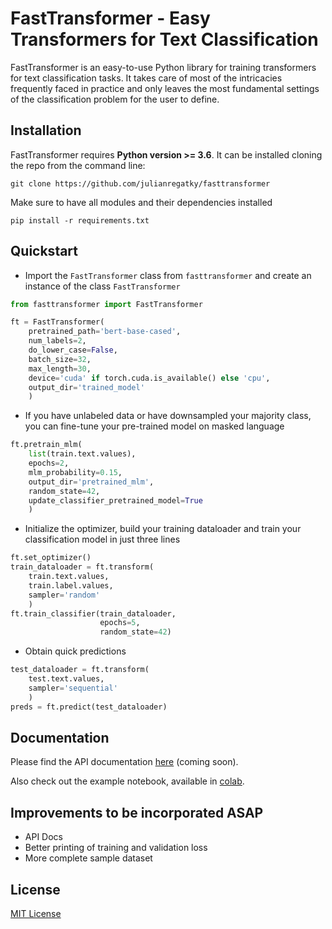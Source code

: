 # FastTransformer - Easy Transformers for Text Classification


FastTransformer is an easy-to-use Python library for training transformers for text classification tasks. It takes care of most of the intricacies frequently faced in practice and only leaves the most fundamental settings of the classification problem for the user to define.

## Installation

FastTransformer requires **Python version >= 3.6**. It can be installed cloning the repo from the command line:

```shell
git clone https://github.com/julianregatky/fasttransformer
```

Make sure to have all modules and their dependencies installed

```shell
pip install -r requirements.txt
```

## Quickstart

* Import the `FastTransformer` class from `fasttransformer` and create an instance of the class `FastTransformer`

```python
from fasttransformer import FastTransformer

ft = FastTransformer(
	pretrained_path='bert-base-cased',
	num_labels=2,
	do_lower_case=False,
	batch_size=32,
	max_length=30,
	device='cuda' if torch.cuda.is_available() else 'cpu',
	output_dir='trained_model'
	)
```

* If you have unlabeled data or have downsampled your majority class, you can fine-tune your pre-trained model on masked language

```python
ft.pretrain_mlm(
	list(train.text.values),
	epochs=2,
	mlm_probability=0.15,
	output_dir='pretrained_mlm',
	random_state=42,
	update_classifier_pretrained_model=True
	)
```

* Initialize the optimizer, build your training dataloader and train your classification model in just three lines

```python
ft.set_optimizer()
train_dataloader = ft.transform(
	train.text.values,
	train.label.values,
	sampler='random'
	)
ft.train_classifier(train_dataloader,
					epochs=5,
					random_state=42)
```

* Obtain quick predictions

```python
test_dataloader = ft.transform(
	test.text.values,
	sampler='sequential'
	)
preds = ft.predict(test_dataloader)
```

## Documentation

Please find the API documentation [here](https://raspy-pet-2ee.notion.site/FastTransformer-5433308fce8f4eaca137453d15d633fc) (coming soon).

Also check out the example notebook, available in [colab](https://colab.research.google.com/drive/1Od9z7zZFtwXyXP0bRuyVWtK0HH03f07R?usp=sharing).

## Improvements to be incorporated ASAP

* API Docs
* Better printing of training and validation loss
* More complete sample dataset

## License

[MIT License](LICENSE)
